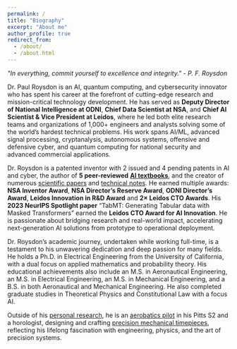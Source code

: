 ```yaml
---
permalink: /
title: "Biography"
excerpt: "About me"
author_profile: true
redirect_from: 
  - /about/
  - /about.html
---
```


*"In everything, commit yourself to excellence and integrity." - P. F. Roysdon*

Dr. Paul Roysdon is an AI, quantum computing, and cybersecurity innovator who has spent his career at the forefront of cutting-edge research and mission-critical technology development. He has served as **Deputy Director of National Intelligence at ODNI**, **Chief Data Scientist at NSA**, and **Chief AI Scientist & Vice President at Leidos**, where he led both elite research teams and organizations of 1,000+ engineers and analysts solving some of the world’s hardest technical problems. His work spans AI/ML, advanced signal processing, cryptanalysis, autonomous systems, offensive and defensive cyber, and quantum computing for national security and advanced commercial applications.

Dr. Roysdon is a patented inventor with 2 issued and 4 pending patents in AI and cyber, the author of **5 peer-reviewed** [**AI textbooks**](http://www.roysdonfibonaccipress.com/), and the creator of numerous [scientific papers](https://github.com/pfroysdon/publications/tree/main/Papers) and [technical notes](https://github.com/pfroysdon/publications/tree/main/Tech_Notes). He earned multiple awards: **NSA Inventor Award**, **NSA Director’s Reserve Award**, **ODNI Director’s Award**, **Leidos Innovation in R&D Award** and **2× Leidos CTO Awards**. His **2023 NeurIPS Spotlight paper** “TabMT: Generating Tabular data with Masked Transformers” earned the **Leidos CTO Award for AI Innovation**.  He is passionate about bridging research and real-world impact, accelerating next-generation AI solutions from prototype to operational deployment.

Dr. Roysdon’s academic journey, undertaken while working full-time, is a testament to his unwavering dedication and deep passion for many fields. He holds a Ph.D. in Electrical Engineering from the University of California, with a dual focus on applied mathematics and probability theory. His educational achievements also include an M.S. in Aeronautical Engineering, an M.S. in Electrical Engineering, an M.S. in Mechanical Engineering, and a B.S. in both Aeronautical and Mechanical Engineering. He also completed graduate studies in Theoretical Physics and Constitutional Law with a focus AI.

Outside of his [personal research](https://pfroysdon.github.io/projects/), he is an [aerobatics pilot](https://youtu.be/AFlVtWswTNU) in his Pitts S2 and a horologist, designing and crafting [precision mechanical timepieces](https://www.roysdonwatchco.com/), reflecting his lifelong fascination with engineering, physics, and the art of precision systems.